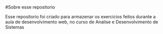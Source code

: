 #Sobre esse repositorio

Esse repositorio foi criado para armazenar os exercicios feitos durante a aula de desenvolvimento web, no curso de Analise e Desenvolvimento de Sistemas